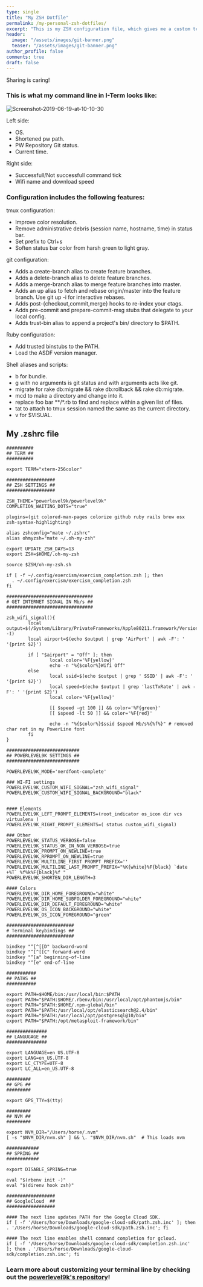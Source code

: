 ```yaml
---
type: single
title: "My ZSH Dotfile"
permalink: /my-personal-zsh-dotfiles/
excerpt: "This is my ZSH configuration file, which gives me a custom terminal line where i can load POWERLEVEL9K UI, which makes it possible to get git repo feedback and display wifi strength."
header:
  image: "/assets/images/git-banner.png"
  teaser: "/assets/images/git-banner.png"
author_profile: false
comments: true
draft: false
---
```


Sharing is caring!

### This is what my command line in I-Term looks like:

<img src="https://i.ibb.co/rGr3dmq/Screenshot-2019-06-19-at-10-10-30.png" alt="Screenshot-2019-06-19-at-10-10-30" border="0"><br />

Left side:
- OS.
- Shortened pw path.
- PW Repository Git status.
- Current time.

Right side: 
- Successfull/Not successfull command tick
- Wifi name and download speed

### Configuration includes the following features:

tmux configuration:

- Improve color resolution.
- Remove administrative debris (session name, hostname, time) in status bar.
- Set prefix to Ctrl+s
- Soften status bar color from harsh green to light gray.

git configuration:

- Adds a create-branch alias to create feature branches.
- Adds a delete-branch alias to delete feature branches.
- Adds a merge-branch alias to merge feature branches into master.
- Adds an up alias to fetch and rebase origin/master into the feature branch. Use git up -i for interactive rebases.
- Adds post-{checkout,commit,merge} hooks to re-index your ctags.
- Adds pre-commit and prepare-commit-msg stubs that delegate to your local config.
- Adds trust-bin alias to append a project's bin/ directory to $PATH.

Ruby configuration:

- Add trusted binstubs to the PATH.
- Load the ASDF version manager.

Shell aliases and scripts:

- b for bundle.
- g with no arguments is git status and with arguments acts like git.
- migrate for rake db:migrate && rake db:rollback && rake db:migrate.
- mcd to make a directory and change into it.
- replace foo bar **/*.rb to find and replace within a given list of files.
- tat to attach to tmux session named the same as the current directory.
- v for $VISUAL.


## My .zshrc file

```
##########
## TERM ##
##########

export TERM="xterm-256color"

##################
## ZSH SETTINGS ##
##################

ZSH_THEME="powerlevel9k/powerlevel9k"
COMPLETION_WAITING_DOTS="true"

plugins=(git colored-man-pages colorize github ruby rails brew osx zsh-syntax-highlighting)

alias zshconfig="mate ~/.zshrc"
alias ohmyzsh="mate ~/.oh-my-zsh"

export UPDATE_ZSH_DAYS=13
export ZSH=$HOME/.oh-my-zsh

source $ZSH/oh-my-zsh.sh

if [ -f ~/.config/exercism/exercism_completion.zsh ]; then
  . ~/.config/exercism/exercism_completion.zsh
fi

################################
# GET INTERNET SIGNAL IN Mb/s ##
################################

zsh_wifi_signal(){
        local output=$(/System/Library/PrivateFrameworks/Apple80211.framework/Versions/A/Resources/airport -I)
        local airport=$(echo $output | grep 'AirPort' | awk -F': ' '{print $2}')

        if [ "$airport" = "Off" ]; then
                local color='%F{yellow}'
                echo -n "%{$color%}Wifi Off"
        else
                local ssid=$(echo $output | grep ' SSID' | awk -F': ' '{print $2}')
                local speed=$(echo $output | grep 'lastTxRate' | awk -F': ' '{print $2}')
                local color='%F{yellow}'

                [[ $speed -gt 100 ]] && color='%F{green}'
                [[ $speed -lt 50 ]] && color='%F{red}'

                echo -n "%{$color%}$ssid $speed Mb/s%{%f%}" # removed char not in my PowerLine font
        fi
}

###########################
## POWERLEVEL9K SETTINGS ##
###########################

POWERLEVEL9K_MODE='nerdfont-complete'

### WI-FI settings
POWERLEVEL9K_CUSTOM_WIFI_SIGNAL="zsh_wifi_signal"
POWERLEVEL9K_CUSTOM_WIFI_SIGNAL_BACKGROUND="black"


#### Elements
POWERLEVEL9K_LEFT_PROMPT_ELEMENTS=(root_indicator os_icon dir vcs virtualenv )
POWERLEVEL9K_RIGHT_PROMPT_ELEMENTS=( status custom_wifi_signal)

### Other
POWERLEVEL9K_STATUS_VERBOSE=false
POWERLEVEL9K_STATUS_OK_IN_NON_VERBOSE=true
POWERLEVEL9K_PROMPT_ON_NEWLINE=true
POWERLEVEL9K_RPROMPT_ON_NEWLINE=true
POWERLEVEL9K_MULTILINE_FIRST_PROMPT_PREFIX=''
POWERLEVEL9K_MULTILINE_LAST_PROMPT_PREFIX="%K{white}%F{black} `date +%T` %f%k%F{black}%f "
POWERLEVEL9K_SHORTEN_DIR_LENGTH=3

#### Colors
POWERLEVEL9K_DIR_HOME_FOREGROUND="white"
POWERLEVEL9K_DIR_HOME_SUBFOLDER_FOREGROUND="white"
POWERLEVEL9K_DIR_DEFAULT_FOREGROUND="white"
POWERLEVEL9K_OS_ICON_BACKGROUND="white"
POWERLEVEL9K_OS_ICON_FOREGROUND="green"

#########################
# Terminal keybindings ##
#########################

bindkey "^[^[[D" backward-word
bindkey "^[^[[C" forward-word
bindkey "^[a" beginning-of-line
bindkey "^[e" end-of-line

###########
## PATHS ##
###########

export PATH=$HOME/bin:/usr/local/bin:$PATH
export PATH="$PATH:$HOME/.rbenv/bin:/usr/local/opt/phantomjs/bin"
export PATH="$PATH:$HOME/.npm-global/bin"
export PATH="$PATH:/usr/local/opt/elasticsearch@2.4/bin"
export PATH="$PATH:/usr/local/opt/postgresql@10/bin"
export PATH="$PATH:/opt/metasploit-framework/bin"

###############
## LANGUGAGE ##
###############

export LANGUAGE=en_US.UTF-8
export LANG=en_US.UTF-8
export LC_CTYPE=UTF-8
export LC_ALL=en_US.UTF-8

#########
## GPG ##
#########

export GPG_TTY=$(tty)

#########
## NVM ##
#########

export NVM_DIR="/Users/horse/.nvm"
[ -s "$NVM_DIR/nvm.sh" ] && \. "$NVM_DIR/nvm.sh"  # This loads nvm

############
## SPRING ##
############

export DISABLE_SPRING=true

eval "$(rbenv init -)"
eval "$(direnv hook zsh)"

##################
## GoogleCloud  ##
##################

#### The next line updates PATH for the Google Cloud SDK.
if [ -f '/Users/horse/Downloads/google-cloud-sdk/path.zsh.inc' ]; then . '/Users/horse/Downloads/google-cloud-sdk/path.zsh.inc'; fi

#### The next line enables shell command completion for gcloud.
if [ -f '/Users/horse/Downloads/google-cloud-sdk/completion.zsh.inc' ]; then . '/Users/horse/Downloads/google-cloud-sdk/completion.zsh.inc'; fi
```

### Learn more about customizing your terminal line by checking out the [powerlevel9k's repository](https://github.com/Powerlevel9k/powerlevel9k)!
